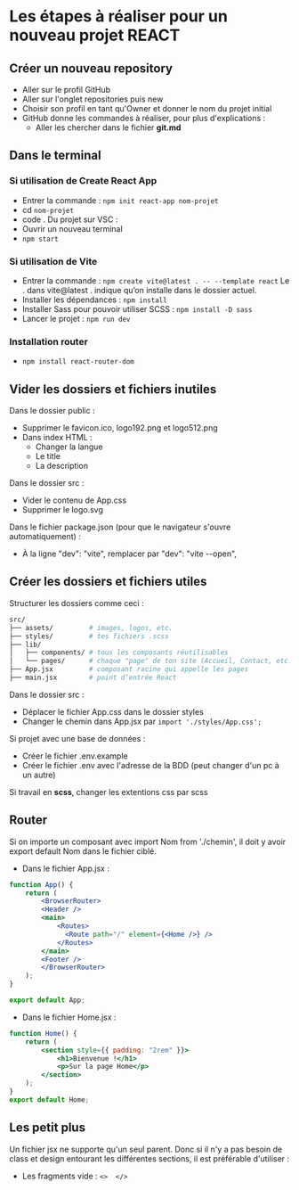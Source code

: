 # Les étapes à réaliser pour un nouveau projet REACT

## Créer un nouveau repository

- Aller sur le profil GitHub
- Aller sur l'onglet repositories puis new
- Choisir son profil en tant qu'Owner et donner le nom du projet initial
- GitHub donne les commandes à réaliser, pour plus d'explications :
  - Aller les chercher dans le fichier **git.md**

## Dans le terminal

### Si utilisation de Create React App

- Entrer la commande : ```npm init react-app nom-projet```
- cd ```nom-projet```
- code .
Du projet sur VSC :
- Ouvrir un nouveau terminal
- ```npm start```

### Si utilisation de Vite

- Entrer la commande : ```npm create vite@latest . -- --template react```  Le . dans vite@latest . indique qu’on installe dans le dossier actuel.
- Installer les dépendances : ```npm install```
- Installer Sass pour pouvoir utiliser SCSS : ```npm install -D sass```
- Lancer le projet : ```npm run dev```

### Installation router

- ```npm install react-router-dom```

## Vider les dossiers et fichiers inutiles

Dans le dossier public :
- Supprimer le favicon.ico, logo192.png et logo512.png
- Dans index HTML : 
  - Changer la langue
  - Le title
  - La description

Dans le dossier src :
- Vider le contenu de App.css
- Supprimer le logo.svg

Dans le fichier package.json (pour que le navigateur s'ouvre automatiquement) :
- À la ligne "dev": "vite", remplacer par "dev": "vite --open",

## Créer les dossiers et fichiers utiles

Structurer les dossiers comme ceci :
```bash
src/
├── assets/         # images, logos, etc.
├── styles/         # tes fichiers .scss
├── lib/
│   ├── components/ # tous les composants réutilisables
│   └── pages/      # chaque "page" de ton site (Accueil, Contact, etc.)
├── App.jsx         # composant racine qui appelle les pages
├── main.jsx        # point d’entrée React
```

Dans le dossier src :
  - Déplacer le fichier App.css dans le dossier styles
  - Changer le chemin dans App.jsx par ```import './styles/App.css';```

Si projet avec une base de données :
- Créer le fichier .env.example
- Créer le fichier .env avec l'adresse de la BDD (peut changer d'un pc à un autre)

Si travail en **scss**, changer les extentions css par scss

## Router

Si on importe un composant avec import Nom from './chemin', il doit y avoir export default Nom dans le fichier ciblé.

- Dans le fichier App.jsx :

```jsx
function App() {
	return (
		<BrowserRouter>
		<Header />
		<main>
			<Routes>
			  <Route path="/" element={<Home />} />
			</Routes>
		</main>
		<Footer />
		</BrowserRouter>
	);
}

export default App;
```

- Dans le fichier Home.jsx :

```jsx
function Home() {
    return (
        <section style={{ padding: "2rem" }}>
            <h1>Bienvenue !</h1>
            <p>Sur la page Home</p>
        </section>
    );
}
export default Home;
```

## Les petit plus

Un fichier jsx ne supporte qu'un seul parent. Donc si il n'y a pas besoin de class et design entourant les différentes sections, il est préférable d'utiliser :
- Les fragments vide : ```<>  </>```
